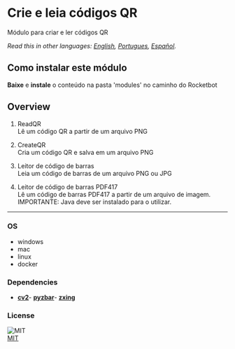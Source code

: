 # Crie e leia códigos QR
  
Módulo para criar e ler códigos QR

*Read this in other languages: [English](README.md), [Portugues](README.pr.md), [Español](README.es.md).*

## Como instalar este módulo
  
__Baixe__ e __instale__ o conteúdo na pasta 'modules' no caminho do Rocketbot  

## Overview

1. ReadQR  
Lê um código QR a partir de um arquivo PNG

2. CreateQR  
Cria um código QR e salva em um arquivo PNG

3. Leitor de código de barras  
Leia um código de barras de um arquivo PNG ou JPG

4. Leitor de código de barras PDF417  
Lê um código de barras PDF417 a partir de um arquivo de imagem. IMPORTANTE: Java deve ser instalado para o utilizar.  




----
### OS

- windows
- mac
- linux
- docker

### Dependencies
- [**cv2**](https://pypi.org/project/cv2/)- [**pyzbar**](https://pypi.org/project/pyzbar/)- [**zxing**](https://pypi.org/project/zxing/)
### License
  
![MIT](https://camo.githubusercontent.com/107590fac8cbd65071396bb4d04040f76cde5bde/687474703a2f2f696d672e736869656c64732e696f2f3a6c6963656e73652d6d69742d626c75652e7376673f7374796c653d666c61742d737175617265)  
[MIT](http://opensource.org/licenses/mit-license.ph)
